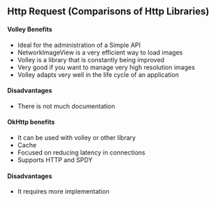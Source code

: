 ## Http Request (Comparisons of Http Libraries)
#### Volley Benefits
- Ideal for the administration of a Simple API
- NetworkImageView is a very efficient way to load images
- Volley is a library that is constantly being improved
- Very good if you want to manage very high resolution images
- Volley adapts very well in the life cycle of an application

#### Disadvantages
- There is not much documentation

#### OkHttp benefits
- It can be used with volley or other library
- Cache
- Focused on reducing latency in connections
- Supports HTTP and SPDY

#### Disadvantages
- It requires more implementation
